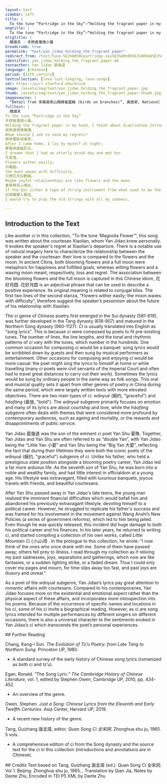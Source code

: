 ```yaml
---
layout: text
sidebar: left
title: |
  To the tune “Partridge in the Sky”—“Holding the fragrant paper in my hand” | 鷓鴣天 · 手撚香箋憶小蓮
engtitle: |
  To the tune “Partridge in the Sky”—“Holding the fragrant paper in my hand”
origtitle: |
  鷓鴣天 · 手撚香箋憶小蓮
breadcrumb: true
permalink: "text/yan_jidao_holding_the_fragrant_paper"
redirect_from: /text/tune-%E2%80%9Cpartridge-sky%E2%80%9D%E2%80%94%E2%80%9Cholding-fragrant-paper-my-hand%E2%80%9D
identifier: yan_jidao_holding_the_fragrant_paper.md
textauthor: Yan Jidao 晏幾道
language: [chinese]
period: [11th_century]
textcollection: [love-lust-longing, love-songs]
sdr: https://purl.stanford.edu/druid 
image: /assets/img/text/yan_jidao_holding_the_fragrant_paper.jpg
thumb: /assets/img/text/yan_jidao_holding_the_fragrant_paper-thumb.jpg
imagesource: |
  “Detail from 宋黃居寀山鷓棘雀圖軸 (birds on branches)”, 黃居寀, National Palace Museum, Accession Number: K2A000039N000000000PAA [Public Domain]
fulltext: |
  鷓鴣天
To the tune “Partridge in the Sky”
手撚香箋憶小蓮。
Holding the fragrant paper in my hand, I think about XiaolianSee Introduction for a discussion of Xiaolian..
欲將遺恨倩誰傳。
Whom should I ask to send my regrets?
歸來獨臥逍遙夜，
After I came home, I lay by myself at night;
夢裏相逢酩酊天。
I dreamt that I had an utterly drunk day and met her.
花易落，
Flowers wither easily;
月難圓。
the moon waxes with difficulty.
只應花月似歡緣。
Maybe joyful relationships are like flowers and the moon.
秦箏算有心情在，
If the Qin zither A type of string instrument from what used to be the territory of Qin (today's Gansu Province, China). could convey my feelings, 
試寫離聲入舊弦。
I would try to play the old strings with all my sadness.

--- 
```

## Introduction to the Text 
<p><meta charset="utf-8" />Like another <em>ci</em> in this collection, "To the tune ‘Magnolia Flower’", this song was written about the courtesan Xiaolian, whom Yan Jidao knew personally. It evokes the speaker's regret at Xiaolian's departure. There is a notable use of natural imagery here to characterize the relationship between the speaker and the courtesan: their love is compared to the flowers and the moon. In ancient China, both blooming flowers and a full moon were metaphors for happiness and fulfilled goals, whereas wilting flowers and a waxing moon meant, respectively, loss and regret. The association between the blooming flowers and the full moon is captured in this Chinese idiom, 花好月圆. 花好月圆 is an adjectival phrase that can be used to describe a positive experience. Its original meaning is related to conjugal bliss. The first two lines of the second stanza, “Flowers wither easily; the moon waxes with difficulty”, therefore suggest the speaker’s pessimism about the future of his relationship with Xiaolian.</p> <p>The <em>ci</em> genre of Chinese poetry first emerged in the Sui dynasty (581-619), was further developed in the Tang dynasty (618-907) and matured in the Northern Song dynasty (960-1127). <em>Ci</em> is usually translated into English as "song lyrics". This is because <em>ci</em> were composed by poets to fit pre-existing tunes. The number of lines, the line lengths, and the tonal and rhythmic patterns of <em>ci</em> vary with the tunes, which number in the hundreds. One common occasion for composing <em>ci</em> would be a banquet: song lyrics would be scribbled down by guests and then sung by musical performers as entertainment. Other occasions for composing and enjoying <em>ci</em> would be more casual: the poet might sing the lyrics to himself at home or while travelling (many <em>ci</em> poets were civil servants of the Imperial Court and often had to travel great distances to carry out their work). Sometimes the lyrics would be sung by ordinary people in the same way as folk songs. This oral and musical quality sets it apart from other genres of poetry in China during the same period, which were largely written texts with more elevated objectives. There are two main types of <em>ci</em>: <em>wǎnyuē</em> (婉约, "graceful") and <em>háofàng</em> (豪放, "bold"). The <em>wǎnyuē</em> subgenre primarily focuses on emotion and many of its lyrics are about courtship and love, while the<em> háofàng</em> subgenre often deals with themes that were considered more profound by contemporary audiences, such as ageing and mortality, or the rewards and disappointments of public service.</p> <p><meta charset="utf-8" /></p> <p dir="ltr">Yan Jidao 晏幾道 was the son of the eminent ci poet Yan Shu 晏殊. Together, Yan Jidao and Yan Shu are often referred to as “double Yan”, with Yan Jidao being the “Little Yan 小晏” and Yan Shu being the “Big Yan 大晏”, reflecting the fact that during their lifetimes they were both the iconic poets of the <em>wǎnyuē</em> (婉约, "graceful") subgenre of ci. Unlike his father, who held a prestigious state position alongside a blooming poetry career, Yan Jidao led a far more arduous life. As the seventh son of Yan Shu, he was born into a noble and wealthy family, and had little interest in officialdom at a young age. His lifestyle was extravagant, filled with luxurious banquets, joyous travels with friends, and beautiful courtesans.</p> <p dir="ltr">After Yan Shu passed away in Yan Jidao's late teens, the young man realized the imminent financial difficulties which would befall him and abandoned his previously extravagant lifestyle, devoting himself to a political career. However, he struggled to replicate his father's success and was framed for his involvement in the movement against Wang Anshi’s New Policies (a series of government reforms), which led to him being jailed. Even though he was quickly released, this incident did huge damage to both his political career and his finances. In his later years, he returned to writing ci, and started compiling a collection of his own works, called <em>Little Mountain Ci</em> (<em>小山词</em>) . In the prologue to this collection, he wrote: “I now think of the ones who once drank with me. Some of them have passed away; others fell prey to illness. I read through my collection as if reliving my past sadnesses, joys, separations and gatherings, which now are like fantasies, or a sudden lighting strike, or a faded dream. Thus I could only cover my pages and mourn, for time slips away too fast, and past joys are illusory and unreal.”</p> <p dir="ltr">As a poet of the <em>wǎnyuē </em>subgenre, Yan Jidao’s lyrics pay great attention to romantic affairs with courtesans. Compared to his contemporaries, Yan Jidao focuses more on the existential and emotional aspect rather than the physical aspect of these affairs, and incorporates more introspection into his poems. Because of the occurrence of specific names and locations in his ci, some of his ci invite a biographical reading. However, as ci are song lyrics intended for multiple performances by different singers on different occasions, there is also a universal character to the sentiments evoked in Yan Jidao’s ci which transcends the poet’s personal experiences.</p>
## Further Reading 
<p>Chang, Kang-i Sun. <em>The Evolution of Tz’u Poetry: from Late Tang to Northern Sung</em>. Princeton UP, 1980.</p> <ul> <li>A standard survey of the early history of Chinese song lyrics (romanized as both ci and tz’u).</li> </ul> <p>Egan, Ronald. “The Song Lyric.” <em>The Cambridge History of Chinese Literature</em>, vol. 1, edited by Stephen Owen, Cambridge UP, 2010, pp. 434-452.</p> <ul> <li>An overview of the genre.</li> </ul> <p>Owen, Stephen. <em>Just a Song: Chinese Lyrics from the Eleventh and Early Twelfth Centuries</em>. Asia Center, Harvard UP, 2019.</p> <ul> <li>A recent new history of the genre.</li> </ul> <p>Tang, Guizhang 唐圭璋, editor. <em>Quan Song Ci 全宋詞</em>. Zhonghua shu ju, 1965. 5 vols.</p> <ul> <li>A comprehensive edition of ci from the Song dynasty and the source text for the ci in this collection (introductions and annotations are in Chinese).</li> </ul>
## Credits
Text based on Tang, Guizhang 唐圭璋 (ed.). Quan Song Ci 全宋詞. Vol 1. Beijing: Zhonghua shu ju, 1965, , Translation by Qian Jia, Notes by Dante Zhu, Encoded in TEI P5 XML by Dante Zhu

